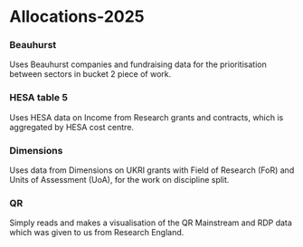 # Allocations-2025

### Beauhurst
Uses Beauhurst companies and fundraising data for the prioritisation between sectors in bucket 2 piece of work.

### HESA table 5
Uses HESA data on Income from Research grants and contracts, which is aggregated by HESA cost centre.

### Dimensions
Uses data from Dimensions on UKRI grants with Field of Research (FoR) and Units of Assessment (UoA), for the work on discipline split.

### QR
Simply reads and makes a visualisation of the QR Mainstream and RDP data which was given to us from Research England.